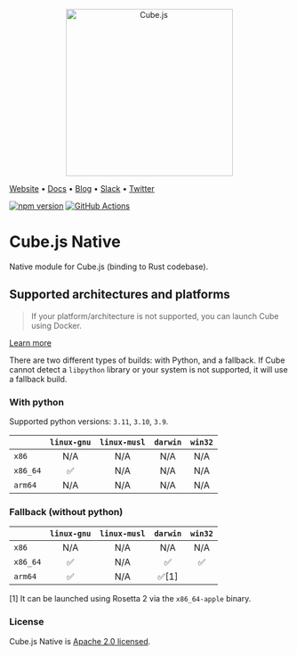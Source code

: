 <p align="center"><a href="https://cube.dev"><img src="https://i.imgur.com/zYHXm4o.png" alt="Cube.js" width="300px"></a></p>

[Website](https://cube.dev) • [Docs](https://cube.dev/docs) • [Blog](https://cube.dev/blog) • [Slack](https://slack.cube.dev) • [Twitter](https://twitter.com/the_cube_dev)

[![npm version](https://badge.fury.io/js/%40cubejs-backend%2Fserver.svg)](https://badge.fury.io/js/%40cubejs-backend%2Fserver)
[![GitHub Actions](https://github.com/cube-js/cube.js/workflows/Build/badge.svg)](https://github.com/cube-js/cube.js/actions?query=workflow%3ABuild+branch%3Amaster)

# Cube.js Native

Native module for Cube.js (binding to Rust codebase).

## Supported architectures and platforms

> If your platform/architecture is not supported, you can launch Cube
> using Docker.

[Learn more](https://github.com/cube-js/cube.js#getting-started)

There are two different types of builds: with Python, and a fallback.
If Cube cannot detect a `libpython` library or your system is not supported, it will use a fallback build.

### With python

Supported python versions: `3.11`, `3.10`, `3.9`.

|          |   `linux-gnu`   |   `linux-musl`   |  `darwin`   |    `win32`    |
| -------- |:---------------:|:----------------:|:-----------:|:-------------:|
| `x86`    |       N/A       |       N/A        |     N/A     |      N/A      |
| `x86_64` |        ✅       |       N/A        |     N/A     |      N/A      |
| `arm64`  |       N/A       |       N/A        |     N/A     |      N/A      |

### Fallback (without python)

|          | `linux-gnu` | `linux-musl`  | `darwin` | `win32` |
| -------- | :---------: |:-------------:| :------: | :-----: |
| `x86`    |     N/A     |      N/A      |   N/A    |   N/A   |
| `x86_64` |     ✅      |      N/A      |    ✅    |   ✅    |
| `arm64`  |     ✅      |      N/A      |  ✅[1]   |         |

[1] It can be launched using Rosetta 2 via the `x86_64-apple` binary.

### License

Cube.js Native is [Apache 2.0 licensed](./LICENSE).


